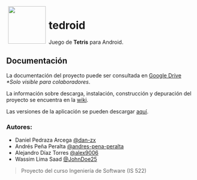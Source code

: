 <img src="https://raw2.github.com/dan-zx/tedroid/master/app/ic_launcher-web.png" height="100px" align="left" style="padding:5px;" />

tedroid
=======

Juego de **Tetris** para Android.

Documentación
-------------

La documentación del proyecto puede ser consultada en [Google Drive](http://ow.ly/u6wU3) _*Solo visible para colaboradores_.

La información sobre descarga, instalación, construcción y depuración del proyecto se encuentra en la [wiki](https://github.com/dan-zx/tedroid/wiki).

Las versiones de la aplicación se pueden descargar [aquí](https://github.com/dan-zx/tedroid/releases).

### Autores:
* Daniel Pedraza Arcega [@dan-zx](https://github.com/dan-zx)
* Andrés Peña Peralta [@andres-pena-peralta](https://github.com/andres-pena-peralta)
* Alejandro Díaz Torres [@alex9006](https://github.com/alex9006)
* Wassim Lima Saad [@JohnDoe25](https://github.com/JohnDoe25)

> Proyecto del curso Ingeniería de Software (IS 522)